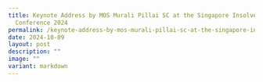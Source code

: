 ```yaml
---
title: Keynote Address by MOS Murali Pillai SC at the Singapore Insolvency
  Conference 2024
permalink: /keynote-address-by-mos-murali-pillai-sc-at-the-singapore-insolvency-conference-2024/
date: 2024-10-09
layout: post
description: ""
image: ""
variant: markdown
---
```

